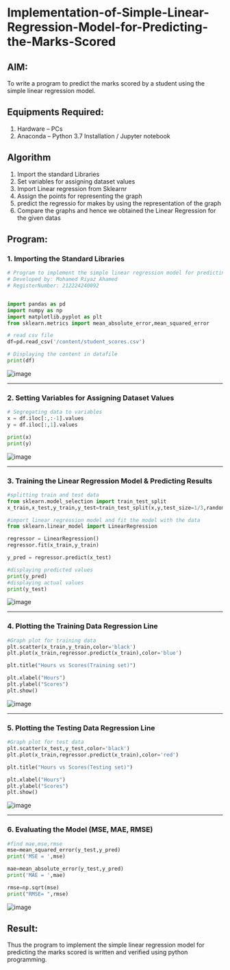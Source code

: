 # Implementation-of-Simple-Linear-Regression-Model-for-Predicting-the-Marks-Scored

## AIM:
To write a program to predict the marks scored by a student using the simple linear regression model.

## Equipments Required:
1. Hardware – PCs
2. Anaconda – Python 3.7 Installation / Jupyter notebook

## Algorithm
1. Import the standard Libraries
2. Set variables for assigning dataset values
3. Import Linear regression from Sklearnr
4. Assign the points for representing the graph
5. predict the regressio for makes by using the representation of the graph
6. Compare the graphs and hence we obtained the Linear Regression for the given datas

## Program:

### 1. Importing the Standard Libraries
```python
# Program to implement the simple linear regression model for predicting the marks scored.
# Developed by: Mohamed Riyaz Ahamed
# RegisterNumber: 212224240092


import pandas as pd
import numpy as np
import matplotlib.pyplot as plt
from sklearn.metrics import mean_absolute_error,mean_squared_error

# read csv file
df=pd.read_csv('/content/student_scores.csv')

# Displaying the content in datafile
print(df)
```
![image](https://github.com/user-attachments/assets/0df66068-31b0-4cfa-834d-493d432d2d0e)

---

### 2. Setting Variables for Assigning Dataset Values
```python
# Segregating data to variables
x = df.iloc[:,:-1].values
y = df.iloc[:,1].values

print(x)
print(y)
```

![image](https://github.com/user-attachments/assets/07290241-f6bf-4296-8667-d787f84dffca)

---

### 3. Training the Linear Regression Model & Predicting Results
```python
#splitting train and test data
from sklearn.model_selection import train_test_split
x_train,x_test,y_train,y_test=train_test_split(x,y,test_size=1/3,random_state=0)

#import linear regression model and fit the model with the data
from sklearn.linear_model import LinearRegression

regressor = LinearRegression()
regressor.fit(x_train,y_train)

y_pred = regressor.predict(x_test)

#displaying predicted values
print(y_pred)
#displaying actual values
print(y_test)
```

![image](https://github.com/user-attachments/assets/4bb08e1b-1f9b-46a8-8cfb-5c7602118bfa)

---

### 4. Plotting the Training Data Regression Line
```python
#Graph plot for training data
plt.scatter(x_train,y_train,color='black')
plt.plot(x_train,regressor.predict(x_train),color='blue')

plt.title("Hours vs Scores(Training set)")

plt.xlabel("Hours")
plt.ylabel("Scores")
plt.show()
```

![image](https://github.com/user-attachments/assets/42df5909-d90a-4029-b66a-4fa5831cc1ef)

---


### 5. Plotting the Testing Data Regression Line
```python
#Graph plot for test data
plt.scatter(x_test,y_test,color='black')
plt.plot(x_train,regressor.predict(x_train),color='red')

plt.title("Hours vs Scores(Testing set)")

plt.xlabel("Hours")
plt.ylabel("Scores")
plt.show()
```

![image](https://github.com/user-attachments/assets/3f8a56a9-9aaa-4e87-9e17-0fd7a71ee128)

---

### 6. Evaluating the Model (MSE, MAE, RMSE)
```python
#find mae,mse,rmse
mse=mean_squared_error(y_test,y_pred)
print('MSE = ',mse)

mae=mean_absolute_error(y_test,y_pred)
print('MAE = ',mae)

rmse=np.sqrt(mse)
print("RMSE= ",rmse)
```

![image](https://github.com/user-attachments/assets/57d39ad2-2823-4a18-8811-2cf1396bf3e6)

## Result:
Thus the program to implement the simple linear regression model for predicting the marks scored is written and verified using python programming.
